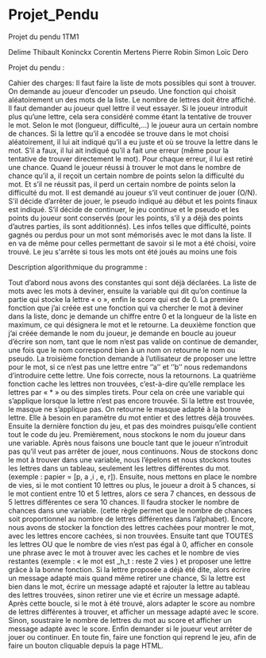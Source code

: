 # Projet_Pendu
Projet du pendu 1TM1

Delime Thibault
Koninckx Corentin
Mertens Pierre
Robin Simon
Loïc Dero

Projet du pendu :

Cahier des charges:
Il faut faire la liste de mots possibles qui sont à trouver.
On demande au joueur d’encoder un pseudo.
Une fonction qui choisit aléatoirement un des mots de la liste.
Le nombre de lettres doit être affiché.
Il faut demander au joueur quel lettre il veut essayer.
Si le joueur introduit plus qu’une lettre, cela sera considéré comme étant la tentative de
trouver le mot.
Selon le mot (longueur, difficulté,...) le joueur aura un certain nombre de chances.
Si la lettre qu’il a encodée se trouve dans le mot choisi aléatoirement, il lui ait indiqué qu’il
a eu juste et où se trouve la lettre dans le mot.
S’il a faux, il lui ait indiqué qu’il a fait une erreur (même pour la tentative de trouver
directement le mot).
Pour chaque erreur, il lui est retiré une chance.
Quand le joueur réussi à trouver le mot dans le nombre de chance qu’il a, il reçoit un
certain nombre de points selon la difficulté du mot.
Et s’il ne réussit pas, il perd un certain nombre de points selon la difficulté du mot.
Il est demandé au joueur s’il veut continuer de jouer (O/N). S’il décide d’arrêter de jouer, le
pseudo indiqué au début et les points finaux est indiqué.
S’il décide de continuer, le jeu continue et le pseudo et les points du joueur
sont conservés (pour les points, s’il y a déjà des points d’autres parties, ils sont
additionnés).
Les infos telles que difficulté, points gagnés ou perdus pour un mot sont mémorisés avec le
mot dans la liste. Il en va de même pour celles permettant de savoir si le mot a été choisi,
voire trouvé.
Le jeu s'arrête si tous les mots ont été joués au moins une fois

Description algorithmique du programme : 

Tout d’abord nous avons des constantes qui sont déjà déclarées. La liste de mots avec les mots à deviner, ensuite la variable qui dit qu’on continue la partie qui stocke la lettre « o », enfin le score qui est de 0.
La première fonction que j’ai créée est une fonction qui va chercher le mot à deviner dans la liste, donc je demande un chiffre entre 0 et la longueur de la liste en maximum, ce qui désignera le mot et le retourne.
La deuxième fonction que j’ai créée demande le nom du joueur, je demande en boucle au joueur d’écrire son nom, tant que le nom n’est pas valide on continue de demander, une fois que le nom correspond bien à un nom on retourne le nom ou pseudo.
La troisième fonction demande à l’utilisateur de proposer une lettre pour le mot, si ce n’est pas une lettre entre ‘’a’’ et ‘’b’’ nous redemandons d’introduire cette lettre. Une fois correcte, nous la retournons.
La quatrième fonction cache les lettres non trouvées, c’est-à-dire qu’elle remplace les lettres par « * » ou des simples tirets. Pour cela on crée une variable qui s’applique lorsque la lettre n’est pas encore trouvée. Si la lettre est trouvée, le masque ne s’applique pas. On retourne le masque adapté à la bonne lettre. Elle à besoin en paramètre du mot entier et des lettres déjà trouvées.
Ensuite la dernière fonction du jeu, et pas des moindres puisqu’elle contient tout le code du jeu. Premièrement, nous stockons le nom du joueur dans une variable. Après nous faisons une boucle tant que le joueur n’introduit pas qu’il veut pas arrêter de jouer, nous continuons. Nous de stockons donc le mot à trouver dans une variable, nous l’épelons et nous stockons toutes les lettres dans un tableau, seulement les lettres différentes du mot. (exemple : papier = [p, a ,i , e, r]). Ensuite, nous mettons en place le nombre de vies, si le mot contient 10 lettres ou plus, le joueur a droit à 5 chances, si le mot contient entre 10 et 5 lettres, alors ce sera 7 chances, en dessous de 5 lettres différentes ce sera 10 chances. Il faudra stocker le nombre de chances dans une variable. (cette règle permet que le nombre de chances soit proportionnel au nombre de lettres différentes dans l’alphabet). Encore, nous avons de stocker la fonction des lettres cachées pour montrer le mot, avec les lettres encore cachées, si non trouvées. Ensuite tant que TOUTES les lettres OU que le nombre de vies n’est pas égal à 0, afficher en console une phrase avec le mot à trouver avec les caches et le nombre de vies restantes (exemple : « le mot est _h_t : reste 2 vies ) et proposer une lettre grâce à la bonne fonction. Si la lettre proposée a déjà été dite, alors écrire un message adapté mais quand même retirer une chance, Si la lettre est bien dans le mot, écrire un message adapté et rajouter la lettre au tableau des lettres trouvées, sinon retirer une vie et écrire un message adapté. Après cette boucle, si le mot à été trouvé, alors adapter le score au nombre de lettres différentes à trouver, et afficher un message adapté avec le score. Sinon, soustraire le nombre de lettres du mot au score et afficher un message adapté avec le score. Enfin demander si le joueur veut arrêter de jouer ou continuer.
En toute fin, faire une fonction qui reprend le jeu, afin de faire un bouton cliquable depuis la page HTML.
